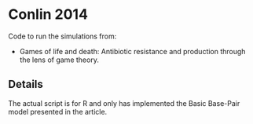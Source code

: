 # Conlin 2014

Code to run the simulations from:

- Games of life and death: Antibiotic resistance and production through the lens of game theory. 

## Details

The actual script is for R and only has implemented the Basic Base-Pair model presented in the article. 


